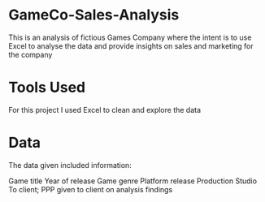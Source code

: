 # GameCo-Sales-Analysis
This is an analysis of fictious Games Company where the intent is to use Excel to analyse the data and provide insights on sales and marketing for the company

# Tools Used
For this project I used Excel to clean and explore the data

# Data
The data given included information:

Game title
Year of release
Game genre
Platform release
Production Studio
To client; PPP given to client on analysis findings
